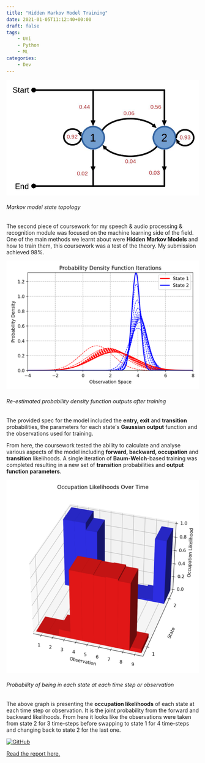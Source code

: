 ```yaml
---
title: "Hidden Markov Model Training"
date: 2021-01-05T11:12:40+00:00
draft: false
tags:
    - Uni
    - Python
    - ML
categories:
    - Dev
---
```


![state-topology](StateTopology.png)

###### Markov model state topology

The second piece of coursework for my speech & audio processing & recognition module was focused on the machine learning side of the field. One of the main methods we learnt about were __Hidden Markov Models__ and how to train them, this coursework was a test of the theory. My submission achieved 98%.

![probability density function iterations](iterated-pdfs.png)

###### Re-estimated probability density function outputs after training

The provided spec for the model included the __entry, exit__ and __transition__ probabilities, the parameters for each state's __Gaussian output__ function and the observations used for training.

From here, the coursework tested the ability to calculate and analyse various aspects of the model including __forward, backward, occupation__ and __transition__ likelihoods. A single iteration of __Baum-Welch__-based training was completed resulting in a new set of __transition__ probabilities and __output function parameters__.

![Occupation likelihoods](occupation-bars.png)

###### Probability of being in each state at each time step or observation

The above graph is presenting the __occupation likelihoods__ of each state at each time step or observation. It is the joint probability from the forward and backward likelihoods. From here it looks like the observations were taken from state 2 for 3 time-steps before swapping to state 1 for 4 time-steps and changing back to state 2 for the last one.

[![GitHub](https://img.shields.io/badge/github-%23121011.svg?style=for-the-badge&logo=github&logoColor=white)](https://github.com/Sarsoo/markov-models)

[Read the report here.](report.pdf)